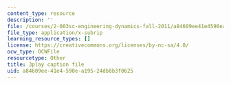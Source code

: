 ```yaml
---
content_type: resource
description: ''
file: /courses/2-003sc-engineering-dynamics-fall-2011/a84609ee41e4590ea19524db8b3f0625_OxcCPTc_bXw.vtt
file_type: application/x-subrip
learning_resource_types: []
license: https://creativecommons.org/licenses/by-nc-sa/4.0/
ocw_type: OCWFile
resourcetype: Other
title: 3play caption file
uid: a84609ee-41e4-590e-a195-24db8b3f0625
---
```

